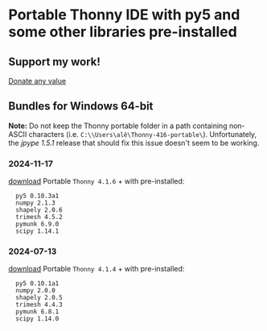 # Portable Thonny IDE with py5 and some other libraries pre-installed

## Support my work!

[Donate any value](https://www.paypal.com/donate/?hosted_button_id=5B4MZ78C9J724)

## Bundles for Windows 64-bit

**Note:** Do not keep the Thonny portable folder in a path containing non-ASCII characters (i.e. `C:\\Users\alê\Thonny-416-portable\`). Unfortunately, the *jpype 1.5.1* release that should fix this issue doesn't seem to be working.  

### 2024-11-17

[download](https://github.com/villares/thonny-portable-with-py5/releases/download/2024-11-17/thonny-416-with-py5-windows-portable.zip) Portable `Thonny 4.1.6` + with pre-installed:

```
  py5 0.10.3a1 
  numpy 2.1.3
  shapely 2.0.6
  trimesh 4.5.2
  pymunk 6.9.0
  scipy 1.14.1
```

### 2024-07-13

[download](https://github.com/villares/thonny-portable-with-py5/releases/download/2024-07-13/thonny-414-with-py5-windows-portable.zip) Portable `Thonny 4.1.4` + with pre-installed:
```
  py5 0.10.1a1 
  numpy 2.0.0
  shapely 2.0.5
  trimesh 4.4.3
  pymunk 6.8.1
  scipy 1.14.0
```
